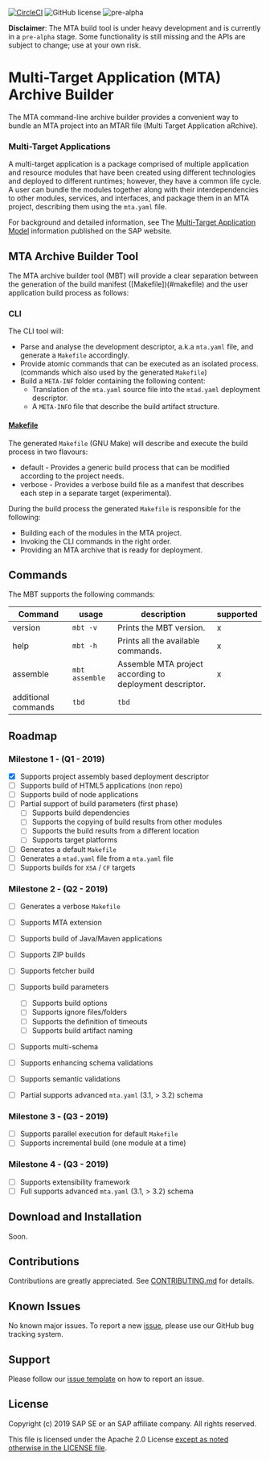 [![CircleCI](https://circleci.com/gh/SAP/cloud-mta-build-tool.svg?style=svg&circle-token=ecedd1dce3592adcd72ee4c61481972c32dcfad7)](https://circleci.com/gh/SAP/cloud-mta-build-tool)
![GitHub license](https://img.shields.io/badge/license-Apache_2.0-blue.svg)
![pre-alpha](https://img.shields.io/badge/Release-pre--alpha-orange.svg)

<b>Disclaimer</b>: The MTA build tool is under heavy development and is currently in a `pre-alpha` stage.
                   Some functionality is still missing and the APIs are subject to change; use at your own risk.
                   
# Multi-Target Application (MTA) Archive Builder

The MTA command-line archive builder provides a convenient way to bundle an MTA project into an MTAR file (Multi Target Application aRchive).

### Multi-Target Applications

A multi-target application is a package comprised of multiple application and resource modules that have been created using different technologies and deployed to different runtimes; however, they have a common life cycle. A user can bundle the modules together along with their interdependencies to other modules, services, and interfaces, and package them in an MTA project, describing them using the `mta.yaml` file.

For background and detailed information, see The [Multi-Target Application Model](http://help.sap.com/disclaimer?site=http://www.sap.com/documents/2016/06/e2f618e4-757c-0010-82c7-eda71af511fa.html) information published on the SAP website.


## MTA Archive Builder Tool 

The MTA archive builder tool (MBT) will provide a clear separation between the generation of the build manifest ([Makefile])(#makefile) and the user application build process as follows:

### CLI 

The CLI tool will:
- Parse and analyse the development descriptor, a.k.a `mta.yaml` file, and generate a `Makefile` accordingly. 
- Provide atomic commands that can be executed as an isolated process. (commands which also used by the generated `Makefile`)
- Build a `META-INF` folder containing the following content:
  - Translation of the `mta.yaml` source file into the `mtad.yaml` deployment descriptor.
  - A `META-INFO` file that describe the build artifact structure.
  
  
#### [Makefile](https://www.gnu.org/software/make/)<a name="makefile"></a>

The generated `Makefile` (GNU Make) will describe and execute the build process in two flavours:
- default - Provides a generic build process that can be modified according to the project needs.
- verbose - Provides a verbose build file as a manifest that describes each step in a separate target (experimental).

During the build process the generated `Makefile` is responsible for the following:
- Building each of the modules in the MTA project.
- Invoking the CLI commands in the right order. 
- Providing an MTA archive that is ready for deployment.

## Commands <a id='commands'></a>

The MBT supports the following commands:


| Command | usage        | description                                                    | supported 
| ------  | ------       |  ----------                                                    |  ---------- 
| version | `mbt -v`     | Prints the MBT version.                                        | x
| help    | `mbt -h`     | Prints all the available commands.                             | x
| assemble    | `mbt assemble`     | Assemble MTA project according to deployment descriptor. | x
| additional commands  | `tbd`              | `tbd`                                 | 


## Roadmap
 
### Milestone 1  - (Q1 - 2019)

 - [x] Supports project assembly based deployment descriptor 
 - [ ] Supports build of HTML5 applications (non repo)
 - [ ] Supports build of node applications
 - [ ] Partial support of build parameters (first phase)
    - [ ] Supports build dependencies
    - [ ] Supports the copying of build results from other modules
    - [ ] Supports the build results from a different location
    - [ ] Supports target platforms
 - [ ] Generates a default `Makefile`
 - [ ] Generates a `mtad.yaml` file from a `mta.yaml` file
 - [ ] Supports builds for `XSA` / `CF` targets 
 
### Milestone 2 - (Q2 - 2019)
 
  - [ ] Generates a verbose `Makefile`
  - [ ] Supports MTA extension
  - [ ] Supports build of Java/Maven applications
  - [ ] Supports ZIP builds
  - [ ] Supports fetcher build 
  - [ ] Supports build parameters
    - [ ] Supports build options
    - [ ] Supports ignore files/folders
    - [ ] Supports the definition of timeouts
    - [ ] Supports build artifact naming
  - [ ] Supports multi-schema
  - [ ] Supports enhancing schema validations
  - [ ] Supports semantic validations
  - [ ] Partial supports advanced `mta.yaml` (3.1, > 3.2) schema
  
 
 ### Milestone 3 - (Q3 - 2019)
 
  - [ ] Supports parallel execution for default `Makefile` 
  - [ ] Supports incremental build (one module at a time)
 
 ### Milestone 4 - (Q3 - 2019)

 - [ ] Supports extensibility framework
 - [ ] Full supports advanced `mta.yaml` (3.1, > 3.2) schema

## Download and Installation

Soon.
  
## Contributions

Contributions are greatly appreciated.
See [CONTRIBUTING.md](./.github/CONTRIBUTING.md) for details.

## Known Issues

No known major issues.  To report a new [issue](https://github.com/SAP/cloud-mta-build-tool/issues/new/choose), please use our GitHub bug tracking system.

## Support

Please follow our [issue template](./.github/ISSUE_TEMPLATE/bug_report.md) on how to report an issue.
 
 ## License
 
Copyright (c) 2019 SAP SE or an SAP affiliate company. All rights reserved.

This file is licensed under the Apache 2.0 License [except as noted otherwise in the LICENSE file](/LICENSE).
